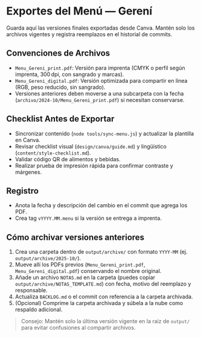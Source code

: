 # Exportes del Menú — Gerení

Guarda aquí las versiones finales exportadas desde Canva. Mantén solo los archivos vigentes y registra reemplazos en el historial de commits.

## Convenciones de Archivos
- `Menu_Gereni_print.pdf`: Versión para imprenta (CMYK o perfil según imprenta, 300 dpi, con sangrado y marcas).
- `Menu_Gereni_digital.pdf`: Versión optimizada para compartir en línea (RGB, peso reducido, sin sangrado).
- Versiones anteriores deben moverse a una subcarpeta con la fecha (`archivo/2024-10/Menu_Gereni_print.pdf`) si necesitan conservarse.

## Checklist Antes de Exportar
- Sincronizar contenido (`node tools/sync-menu.js`) y actualizar la plantilla en Canva.
- Revisar checklist visual (`design/canva/guide.md`) y lingüístico (`content/style-checklist.md`).
- Validar código QR de alimentos y bebidas.
- Realizar prueba de impresión rápida para confirmar contraste y márgenes.

## Registro
- Anota la fecha y descripción del cambio en el commit que agrega los PDF.
- Crea tag `vYYYY.MM.menu` si la versión se entrega a imprenta.

## Cómo archivar versiones anteriores
1. Crea una carpeta dentro de `output/archive/` con formato `YYYY-MM` (ej. `output/archive/2025-10/`).
2. Mueve allí los PDFs previos (`Menu_Gereni_print.pdf`, `Menu_Gereni_digital.pdf`) conservando el nombre original.
3. Añade un archivo `NOTAS.md` en la carpeta (puedes copiar `output/archive/NOTAS_TEMPLATE.md`) con fecha, motivo del reemplazo y responsable.
4. Actualiza `BACKLOG.md` o el commit con referencia a la carpeta archivada.
5. (Opcional) Comprime la carpeta archivada y súbela a la nube como respaldo adicional.

> Consejo: Mantén solo la última versión vigente en la raíz de `output/` para evitar confusiones al compartir archivos.
